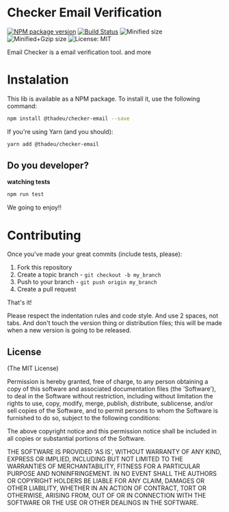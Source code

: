 # Checker Email Verification

[![NPM package version](https://img.shields.io/npm/v/@thadeu/checker-email.svg)](https://www.npmjs.com/package/@thadeu/checker-email)
[![Build Status](https://travis-ci.org/thadeu/checker-email.svg?branch=master)](https://travis-ci.org/thadeu/checker-email)
![Minified size](http://img.badgesize.io/thadeu/checker-email/master/dist/checker-email.min.js.svg?label=min+size)
![Minified+Gzip size](http://img.badgesize.io/thadeu/checker-email/master/dist/checker-email.min.js.svg?compression=gzip&label=min%2Bgzip+size)
![License: MIT](https://img.shields.io/npm/l/@thadeu/checker-email.svg)

Email Checker is a email verification tool. and more

# Instalation
This lib is available as a NPM package. To install it, use the following command:

```bash
npm install @thadeu/checker-email --save
```

If you're using Yarn (and you should):

```bash
yarn add @thadeu/checker-email
```

## Do you developer?

**watching tests**

```js
npm run test
```

We going to enjoy!!

# Contributing

Once you've made your great commits (include tests, please):

1. Fork this repository
2. Create a topic branch - `git checkout -b my_branch`
3. Push to your branch - `git push origin my_branch`
4. Create a pull request

That's it!

Please respect the indentation rules and code style. And use 2 spaces, not tabs. And don't touch the version thing or distribution files; this will be made when a new version is going to be released.

## License
(The MIT License)

Permission is hereby granted, free of charge, to any person obtaining a copy of this software and associated documentation files (the 'Software'), to deal in the Software without restriction, including without limitation the rights to use, copy, modify, merge, publish, distribute, sublicense, and/or sell copies of the Software, and to permit persons to whom the Software is furnished to do so, subject to the following conditions:

The above copyright notice and this permission notice shall be included in all copies or substantial portions of the Software.

THE SOFTWARE IS PROVIDED 'AS IS', WITHOUT WARRANTY OF ANY KIND, EXPRESS OR IMPLIED, INCLUDING BUT NOT LIMITED TO THE WARRANTIES OF MERCHANTABILITY, FITNESS FOR A PARTICULAR PURPOSE AND NONINFRINGEMENT. IN NO EVENT SHALL THE AUTHORS OR COPYRIGHT HOLDERS BE LIABLE FOR ANY CLAIM, DAMAGES OR OTHER LIABILITY, WHETHER IN AN ACTION OF CONTRACT, TORT OR OTHERWISE, ARISING FROM, OUT OF OR IN CONNECTION WITH THE SOFTWARE OR THE USE OR OTHER DEALINGS IN THE SOFTWARE.